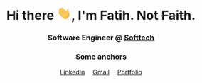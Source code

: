 <h1 align="center">Hi there <img width="32" src="https://raw.githubusercontent.com/fatiiates/fatiiates/main/wave.gif"/>, I'm Fatih. Not <del>Faith</del>.</h1>
<h3 align="center" >
   Software Engineer @ <a href="https://softtech.com.tr/en" target="_blank">Softtech</a>
</h3>

<h3 align="center">Some anchors</h3>
<p align="center">
   <a href="https://linkedin.com/in/fatiiates" title="fatiiates" target="_blank">LinkedIn</a>&emsp;
   <a href="mailto:fatiiates@gmail.com" title="fatiiates@gmail.com" target="_blank">Gmail</a>&emsp;
   <a href="https://fatiiates.com" title="fatiiates" target="_blank">Portfolio</a
</p>

